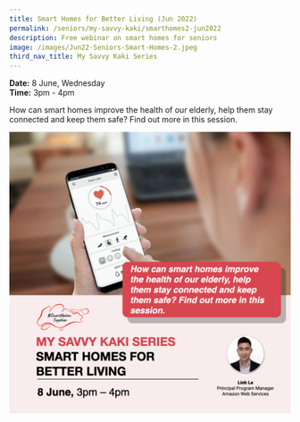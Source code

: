 ```yaml
---
title: Smart Homes for Better Living (Jun 2022)
permalink: /seniors/my-savvy-kaki/smarthomes2-jun2022
description: Free webinar on smart homes for seniors
image: /images/Jun22-Seniors-Smart-Homes-2.jpeg
third_nav_title: My Savvy Kaki Series
---
```



**Date:** 8 June, Wednesday
<br> **Time:** 3pm - 4pm

How can smart homes improve the health of our elderly, help them stay connected and keep them safe? Find out more in this session.

![Free webinar on smart homes for seniors in June](/images/Updated-Jun%20-%20Smart%20Homes2.jpeg)